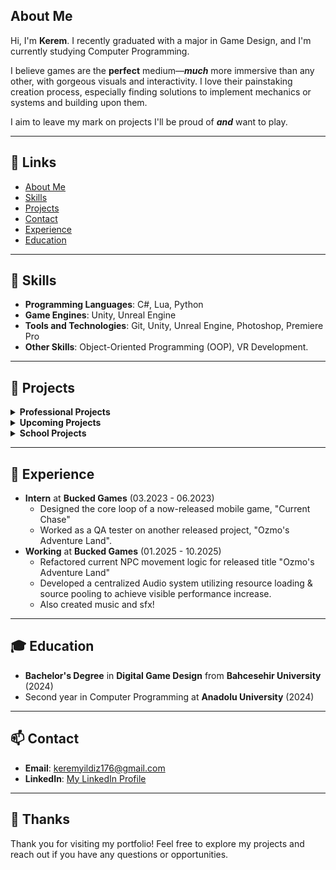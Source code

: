 ## About Me 



Hi, I'm **Kerem**. I recently graduated with a major in Game Design, and I'm currently studying Computer Programming.

I believe games are the **perfect** medium—***much*** more immersive than any other, with gorgeous visuals and interactivity. I love their painstaking creation process, especially finding solutions to implement mechanics or systems and building upon them.

I aim to leave my mark on projects I'll be proud of ***and*** want to play.



---

## 🔗 Links

- [About Me](#about-me)
- [Skills](#-skills)
- [Projects](#-projects)
- [Contact](#-contact)
- [Experience](#-experience)
- [Education](#-education)

---

## 🚀 Skills

- **Programming Languages**: C#, Lua, Python
- **Game Engines**: Unity, Unreal Engine
- **Tools and Technologies**: Git, Unity, Unreal Engine, Photoshop, Premiere Pro
- **Other Skills**: Object-Oriented Programming (OOP), VR Development.

---

## 📂 Projects

<details>
<summary><strong>Professional Projects</strong></summary>

### Ozmo's Adventure Land
![ozmo](https://github.com/user-attachments/assets/b7b88f35-236d-41ea-9ded-ca50f5f2248a)

- **Description**: First released project I partook in as an intern at **Bucked Games**. Helped in various roles, mainly QA and playtesting. Later aided with SFX design and music.
- **What I Learned**: Focused on optimazation skills for mobile, learned and worked with different design patterns to aid in development.
- **SFX & Music**: [Ozmo_SFX](https://github.com/Kiru671/Ozmo_SFX)
- **Website Link**: [Ozmo's Adventure Land Website](https://www.ozmoadventureland.com/)
- **Playstore Link**: [Ozmo's Adventure Land Google Playstore](https://play.google.com/store/apps/details?id=com.Solen.OzmoAdventureLandMain&hl=en)

### Mayanimo
![230x0w](https://github.com/user-attachments/assets/96ddaa1a-4a8c-4144-b7c5-d9ad8d71ea3b)

- **What I Learned**: Worked on a dynamic SFX & Music & Ambiance system with resource loading and reduced RAM Allocations and visibly improved performance, along with many other things.
- **SFX & Music**: [Ozmo_SFX](https://github.com/Kiru671/Mayanimo_SFX&Music)
- **Website Link**: [Mayanimo Website]([https://www.ozmoadventureland.com/](https://mayanimo.com/))
- **Appstore Link**: [Mayanimo Appstore Link](https://apps.apple.com/tr/app/mayanimo/id6751053413?l=tr)
---

### Current Chase
![cs](https://github.com/user-attachments/assets/68e49cf6-d41a-4eca-a3da-ac53ee0dc8cc)

- **Description**: Designed core game loop and worked on the touch controls. Another project I worked on as an intern at **Bucked Games**.
- **Appstore Link**: [Current Chase Appstore Link](https://apps.apple.com/tr/app/current-chase/id6467595304?platform=iphone)

</details>

<details>
<summary><strong>Upcoming Projects</strong></summary>

### Strange Presence

  ![Strange-Presence](https://github.com/user-attachments/assets/1666faed-6ca5-46b1-a38e-27d75c8858a2)

  - **Description**: A bootcamp project focusing on a weighted randomized and expandable upgrade system, initially created in under 2 weeks.
  - **What I Learned**: Used event systems for highly decoupled code and used many different design patterns. Created an easily extensible, weighted dynamic Upgrade system.
  - **Video**: [Watch the video](https://youtu.be/nJcriZbDFSc)
  - **Repo**: [Strange Presence Repo](https://github.com/Kiru671/Strange-Presence)


### Secret Project
![early_enemies](https://github.com/user-attachments/assets/490202ae-229d-449d-882c-866abf445195)

- **Description**: We're hard at work on a project putting all we've learned to the test. Stay tuned for more!

</details>

<details>
<summary><strong>School Projects</strong></summary>

### Highway Run
![Highway Run](https://github.com/user-attachments/assets/f584fe93-533d-4a31-94fa-990ac041a92b)

- **Description**: A solo endless runner project completed in under a month using UE4 visual scripting. I also created the music for the game.
- **What I Learned**: Learned about class interactions and OOP basics.
- **Gameplay Video**: [![Watch the video](https://img.youtube.com/vi/7tafZ5Es0os/default.jpg)](https://www.youtube.com/watch?v=7tafZ5Es0os)
- **Itch.io Link**: [Highway Run](https://kiru176.itch.io/highway-run)

---

### Project EFB
![Project EFB](https://github.com/user-attachments/assets/1746bb70-e1dc-4ff8-9736-4c6baaf3596a)

- **Description**: A group project focusing on traversal with glide/flight mechanics. I managed the movement logic using a state machine design pattern.
- **What I Learned**: I learned about and used the state machine pattern for the first time in the movement script to handle transition to between movement states such as ground movement, falling movement, gliding etc.
- **Scripts**: [OOP Work and Movement Logic](https://github.com/Kiru671/EFB_Scripts)
- **Video**: [![Watch the video](https://img.youtube.com/vi/qzQkWC-rh-Q/default.jpg)](https://youtu.be/qzQkWC-rh-Q?si=um-Q7rwCQgm69dyF&t=208)

---

### Hazard Hunt
![Hazard Hunt](https://github.com/user-attachments/assets/9af755d5-ed35-4286-a562-73ae394f6850)

- **Description**: Developed during a game jam to raise earthquake awareness. I worked on the modular level system, breakable objects, and audio.
- **What I Learned**: Used psuedorandom numbers and perlin noise to create a realistic earthquake simulation.
- **Itch.io Link**: [Hazard Hunt](https://kiru176.itch.io/hazard-hunt)

---

### Apocalypse Hauler (VR)

- **Description**: A VR experience simulating a post-apocalyptic scenario. I worked on movement mechanics, controls, and a quest system utilizing ScriptableObjects.
- **What I Learned**: Utilized many different unity components I hadn't before like joints. Prepared vr controls for a crane, including vehicle movement.
- **Video**: [![Watch the video](https://img.youtube.com/vi/M6d6syOWEkg/default.jpg)](https://youtu.be/M6d6syOWEkg)
- **Scripts**: [Relevant Scripts](https://github.com/Kiru671/Apocalypse_Hauler_Scripts)

</details>

  


---

## 💼 Experience

- **Intern** at **Bucked Games** (03.2023 - 06.2023)
  - Designed the core loop of a now-released mobile game, "Current Chase"
  - Worked as a QA tester on another released project, "Ozmo's Adventure Land".
- **Working** at **Bucked Games** (01.2025 - 10.2025)
  - Refactored current NPC movement logic for released title "Ozmo's Adventure Land"
  - Developed a centralized Audio system utilizing resource loading & source pooling to achieve visible performance increase.
  - Also created music and sfx!

---

## 🎓 Education

- **Bachelor's Degree** in **Digital Game Design** from **Bahcesehir University** (2024)
- Second year in Computer Programming at **Anadolu University** (2024)

---

## 📫 Contact

- **Email**: keremyildiz176@gmail.com
- **LinkedIn**: [My LinkedIn Profile](https://www.linkedin.com/in/kiruyildiz/)

---

## 🙏 Thanks

Thank you for visiting my portfolio! Feel free to explore my projects and reach out if you have any questions or opportunities.
